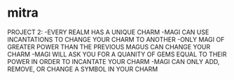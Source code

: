 # mitra
PROJECT 2:
-EVERY REALM HAS A UNIQUE CHARM
-MAGI CAN USE INCANTATIONS TO CHANGE YOUR CHARM TO ANOTHER
-ONLY MAGI OF GREATER POWER THAN THE PREVIOUS MAGUS CAN CHANGE YOUR 
CHARM
-MAGI WILL ASK YOU FOR A QUANITY OF GEMS EQUAL TO THEIR POWER IN ORDER 
TO INCANTATE YOUR CHARM
-MAGI CAN ONLY ADD, REMOVE, OR CHANGE A SYMBOL IN YOUR CHARM
